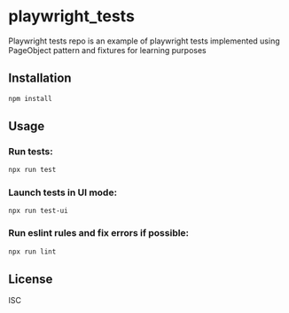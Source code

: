# playwright_tests

Playwright tests repo is an example of playwright tests implemented using PageObject pattern and fixtures for learning purposes

## Installation

```bash
npm install
```

## Usage

### Run tests:

```bash
npx run test
```

### Launch tests in UI mode:

```≥bash
npx run test-ui
```

### Run eslint rules and fix errors if possible:

```bash
npx run lint
```

## License

ISC
